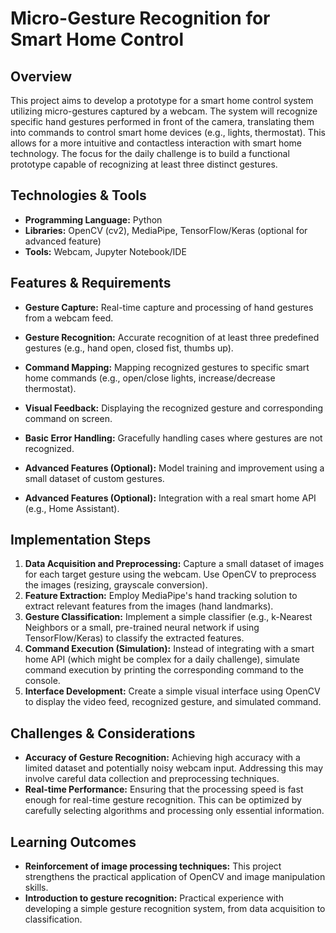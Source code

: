 # Micro-Gesture Recognition for Smart Home Control

## Overview

This project aims to develop a prototype for a smart home control system utilizing micro-gestures captured by a webcam.  The system will recognize specific hand gestures performed in front of the camera, translating them into commands to control smart home devices (e.g., lights, thermostat). This allows for a more intuitive and contactless interaction with smart home technology. The focus for the daily challenge is to build a functional prototype capable of recognizing at least three distinct gestures.

## Technologies & Tools

* **Programming Language:** Python
* **Libraries:** OpenCV (cv2), MediaPipe, TensorFlow/Keras (optional for advanced feature)
* **Tools:** Webcam, Jupyter Notebook/IDE


## Features & Requirements

- **Gesture Capture:**  Real-time capture and processing of hand gestures from a webcam feed.
- **Gesture Recognition:** Accurate recognition of at least three predefined gestures (e.g., hand open, closed fist, thumbs up).
- **Command Mapping:** Mapping recognized gestures to specific smart home commands (e.g., open/close lights, increase/decrease thermostat).
- **Visual Feedback:** Displaying the recognized gesture and corresponding command on screen.
- **Basic Error Handling:** Gracefully handling cases where gestures are not recognized.

- **Advanced Features (Optional):**  Model training and improvement using a small dataset of custom gestures.
- **Advanced Features (Optional):** Integration with a real smart home API (e.g., Home Assistant).


## Implementation Steps

1. **Data Acquisition and Preprocessing:** Capture a small dataset of images for each target gesture using the webcam.  Use OpenCV to preprocess the images (resizing, grayscale conversion).
2. **Feature Extraction:** Employ MediaPipe's hand tracking solution to extract relevant features from the images (hand landmarks).
3. **Gesture Classification:** Implement a simple classifier (e.g., k-Nearest Neighbors or a small, pre-trained neural network if using TensorFlow/Keras) to classify the extracted features.
4. **Command Execution (Simulation):**  Instead of integrating with a smart home API (which might be complex for a daily challenge), simulate command execution by printing the corresponding command to the console.
5. **Interface Development:** Create a simple visual interface using OpenCV to display the video feed, recognized gesture, and simulated command.


## Challenges & Considerations

- **Accuracy of Gesture Recognition:**  Achieving high accuracy with a limited dataset and potentially noisy webcam input.  Addressing this may involve careful data collection and preprocessing techniques.
- **Real-time Performance:** Ensuring that the processing speed is fast enough for real-time gesture recognition. This can be optimized by carefully selecting algorithms and processing only essential information.


## Learning Outcomes

- **Reinforcement of image processing techniques:** This project strengthens the practical application of OpenCV and image manipulation skills.
- **Introduction to gesture recognition:**  Practical experience with developing a simple gesture recognition system, from data acquisition to classification.

